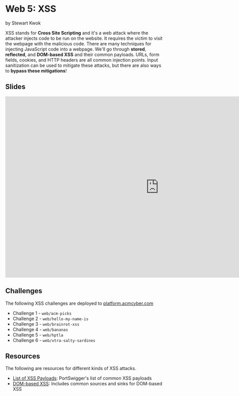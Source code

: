 # Web 5: XSS
by Stewart Kwok

XSS stands for **Cross Site Scripting** and it's a web attack where the attacker injects code to be run on the website. It requires the victim to visit the webpage with the malicious code. There are many techniques for injecting JavaScript code into a webpage. We'll go through **stored**, **reflected**, and **DOM-based XSS** and their common payloads. URLs, form fields, cookies, and HTTP headers are all common injection points. Input sanitization can be used to mitigate these attacks, but there are also ways to **bypass these mitigations**!

## Slides
<iframe src="https://docs.google.com/presentation/d/e/2PACX-1vRrAAOBLXED4dRhTRJMcyY30YA603hnSpjNXMoj_s0Sia0oh5hOafiB3iH4f4xGWIDtl3tKINKBI4hy/embed?start=false&loop=false&delayms=3000" frameborder="0" width="960" height="569" allowfullscreen="true" mozallowfullscreen="true" webkitallowfullscreen="true"></iframe>

## Challenges
The following XSS challenges are deployed to [platform.acmcyber.com](https://platform.acmcyber.com)
- Challenge 1 - `web/acm-picks` 
- Challenge 2 - `web/hello-my-name-is`
- Challenge 3 - `web/brainrot-xss`
- Challenge 4 - `web/bananas` 
- Challenge 5 - `web/hptla`
- Challenge 6 - `web/xtra-salty-sardines`

## Resources
The following are resources for different kinds of XSS attacks.
- [List of XSS Payloads](https://portswigger.net/web-security/cross-site-scripting/cheat-sheet): PortSwigger's list of common XSS payloads
- [DOM-based XSS](https://www.invicti.com/learn/dom-based-cross-site-scripting-dom-xss/): Includes common sources and sinks for DOM-based XSS